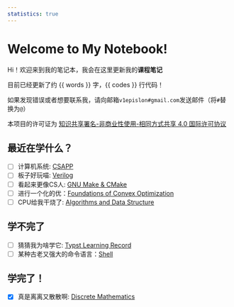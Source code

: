 ```yaml
---
statistics: true
---
```

# Welcome to My Notebook!

Hi！欢迎来到我的笔记本，我会在这里更新我的**课程笔记**

目前已经更新了约 {{ words }} 字，{{ codes }} 行代码！

如果发现错误或者想要联系我，请向邮箱`v1epislon#gmail.com`发送邮件（将`#`替换为`@`）

本项目的许可证为 <!--[![CC BY-NC-SA Logo](https://i.creativecommons.org/l/by-nc-sa/4.0/80x15.png) -->[知识共享署名-非商业性使用-相同方式共享 4.0 国际许可协议](https://creativecommons.org/licenses/by-nc-sa/4.0/deed.zh)

## 最近在学什么？

- [ ] 计算机系统: [CSAPP](./System/CSAPP/CSAPP.md)
- [ ] 板子好玩喵: [Verilog](./System/HDL/Verilog.md)
- [ ] 看起来更像CS人: [GNU Make & CMake](./Computer%20Science/Programming%20Basis/GNU%20Make.md)
- [ ] 进行一个化的优：[Foundations of Convex Optimization](./Math/Optimization/1%20Introduction.md)
- [ ] CPU给我干烧了: [Algorithms and Data Structure](./Computer%20Science/Algorithm/Algorithms%20and%20Data%20Structure.md)

## 学不完了

- [ ] 猜猜我为啥学它: [Typst Learning Record](./Varia/Typst.md)
- [ ] 某种古老又强大的命令语言：[Shell](./Computer%20Science/Programming%20Basis/Shell.md)

## 学完了！

- [x] 真是离离又散散啊: [Discrete Mathematics](./Math/Discrete%20Mathematics/Discrete%20Mathematics.md)

<!-- # Who Am I？

我是浙江大学竺可桢学院图灵班的一名大一新生，主修专业为人工智能， -->